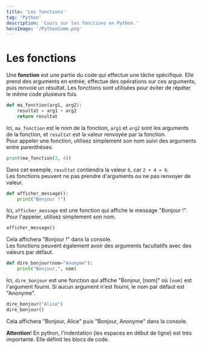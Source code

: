 ```yaml
---
title: 'Les fonctions'
tag: 'Python'
description: 'Cours sur les fonctions en Python.'
heroImage: '/PythonComm.png'
---
```


# Les fonctions

Une **fonction** est une partie du code qui effectue une tâche spécifique. Elle prend des arguments en entrée, 
effectue des opérations sur ces arguments, puis renvoie un résultat. Les fonctions sont utilisées pour éviter de 
répéter le même code plusieurs fois.
<br />
```python
def ma_fonction(arg1, arg2):
    resultat = arg1 + arg2
    return resultat
```
Ici, `ma_fonction` est le nom de la fonction, `arg1` et `arg2` sont les arguments de la fonction, et `resultat` est la
valeur renvoyée par la fonction.
<br />
Pour appeler une fonction, utilisez simplement son nom suivi des arguments entre parenthèses.
```python
print(ma_fonction(2, 4))
```
Dans cet exemple, `resultat` contiendra la valeur `6`, car `2 + 4 = 6`.
<br />
Les fonctions peuvent ne pas prendre d'arguments ou ne pas renvoyer de valeur.
```python
def afficher_message():
    print("Bonjour !")
```
Ici, `afficher_message` est une fonction qui affiche le message "Bonjour !". Pour l'appeler, utilisez simplement son nom.
```python
afficher_message()
```
Cela affichera "Bonjour !" dans la console.
<br />
Les fonctions peuvent également avoir des arguments facultatifs avec des valeurs par défaut.
```python
def dire_bonjour(nom="Anonyme"):
    print("Bonjour,", nom)
```
Ici, `dire_bonjour` est une fonction qui affiche "Bonjour, [nom]" où `[nom]` est l'argument fourni. Si aucun argument n'est
fourni, le nom par défaut est "Anonyme".
```python
dire_bonjour("Alice")
dire_bonjour()
```
Cela affichera "Bonjour, Alice" puis "Bonjour, Anonyme" dans la console.

**Attention**! En python, l'indentation (les espaces en début de ligne) est très importante. Elle définit les blocs de code.
